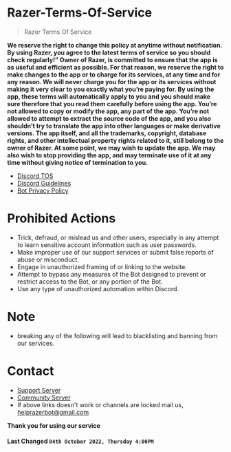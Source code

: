# Razer-Terms-Of-Service

> Razer Terms Of Service

**We reserve the right to change this policy at anytime without notification. By using Razer, you agree to the latest terms of service so you should check regularly!”
Owner of Razer, is committed to ensure that the app is as useful and efficient as possible. For that reason, we reserve the right to make changes to the app or to charge for its services, at any time and for any reason. We will never charge you for the app or its services without making it very clear to you exactly what you’re paying for.
By using the app, these terms will automatically apply to you and you should make sure therefore that you read them carefully before using the app. You’re not allowed to copy or modify the app, any part of the app. You’re not allowed to attempt to extract the source code of the app, and you also shouldn’t try to translate the app into other languages or make derivative versions. The app itself, and all the trademarks, copyright, database rights, and other intellectual property rights related to it, still belong to the owner of Razer.
At some point, we may wish to update the app. We may also wish to stop providing the app, and may terminate use of it at any time without giving notice of termination to you.**

- [Discord TOS](https://discord.com/terms)
- [Discord Guidelines](https://discord.com/guidelines)
- [Bot Privacy Policy](https://github.com/RazerDevelopment/Razer-Privacy-Policy)

# Prohibited Actions

- Trick, defraud, or mislead us and other users, especially in any attempt to learn sensitive account information such as user passwords.
- Make improper use of our support services or submit false reports of abuse or misconduct.
- Engage in unauthorized framing of or linking to the website.
- Attempt to bypass any measures of the Bot designed to prevent or restrict access to the Bot, or any portion of the Bot.
- Use any type of unauthorized automation within Discord.

# Note
- breaking any of the following will lead to blacklisting and banning from our services.

# Contact

- [Support Server](https://discord.gg/iconic)
- [Community Server](https://discord.gg/dwsl)
- If above links doesn't work or channels are locked mail us, helprazerbot@gmail.com

**Thank you for using our service**

#### **Last Changed `04th October 2022, Thursday 4:00PM`**
